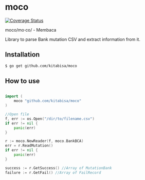 # moco
[![Coverage Status](https://coveralls.io/repos/github/kitabisa/moco/badge.svg?branch=master)](https://coveralls.io/github/kitabisa/moco?branch=master)

moco/mo·co/ - Membaca
 
Library to parse Bank mutation CSV and extract information from it.

## Installation

```bash
$ go get github.com/kitabisa/moco
```
## How to use

```go

import (
	moco "github.com/kitabisa/moco"
)

//Open file
f, err := os.Open("/dir/to/filename.csv")
if err != nil {
	panic(err)
}

r := moco.NewReader(f, moco.BankBCA)
err = r.ReadMutation()
if err != nil {
	panic(err)
}

success := r.GetSuccess() //Array of MutationBank
failure := r.GetFail() //Array of FailRecord
```

